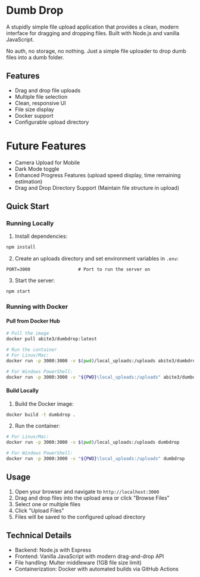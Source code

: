 # Dumb Drop

A stupidly simple file upload application that provides a clean, modern interface for dragging and dropping files. Built with Node.js and vanilla JavaScript.

No auth, no storage, no nothing. Just a simple file uploader to drop dumb files into a dumb folder.

## Features

- Drag and drop file uploads
- Multiple file selection
- Clean, responsive UI
- File size display
- Docker support
- Configurable upload directory

# Future Features
- Camera Upload for Mobile
- Dark Mode toggle
- Enhanced Progress Features (upload speed display, time remaining estimation)
- Drag and Drop Directory Support (Maintain file structure in upload)

## Quick Start

### Running Locally

1. Install dependencies:
```bash
npm install
```

2. Create an uploads directory and set environment variables in `.env`:
```env
PORT=3000                  # Port to run the server on
```

3. Start the server:
```bash
npm start
```

### Running with Docker

#### Pull from Docker Hub
```bash
# Pull the image
docker pull abite3/dumbdrop:latest

# Run the container
# For Linux/Mac:
docker run -p 3000:3000 -v $(pwd)/local_uploads:/uploads abite3/dumbdrop:latest

# For Windows PowerShell:
docker run -p 3000:3000 -v "${PWD}\local_uploads:/uploads" abite3/dumbdrop:latest
```

#### Build Locally
1. Build the Docker image:
```bash
docker build -t dumbdrop .
```

2. Run the container:
```bash
# For Linux/Mac:
docker run -p 3000:3000 -v $(pwd)/local_uploads:/uploads dumbdrop

# For Windows PowerShell:
docker run -p 3000:3000 -v "${PWD}\local_uploads:/uploads" dumbdrop
```

## Usage

1. Open your browser and navigate to `http://localhost:3000`
2. Drag and drop files into the upload area or click "Browse Files"
3. Select one or multiple files
4. Click "Upload Files"
5. Files will be saved to the configured upload directory

## Technical Details

- Backend: Node.js with Express
- Frontend: Vanilla JavaScript with modern drag-and-drop API
- File handling: Multer middleware (1GB file size limit)
- Containerization: Docker with automated builds via GitHub Actions 
